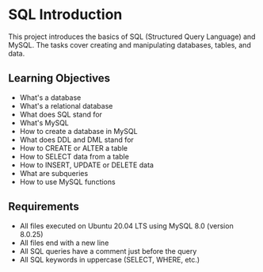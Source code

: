 # SQL Introduction

This project introduces the basics of SQL (Structured Query Language) and MySQL. The tasks cover creating and manipulating databases, tables, and data.

## Learning Objectives
- What's a database
- What's a relational database
- What does SQL stand for
- What's MySQL
- How to create a database in MySQL
- What does DDL and DML stand for
- How to CREATE or ALTER a table
- How to SELECT data from a table
- How to INSERT, UPDATE or DELETE data
- What are subqueries
- How to use MySQL functions

## Requirements
- All files executed on Ubuntu 20.04 LTS using MySQL 8.0 (version 8.0.25)
- All files end with a new line
- All SQL queries have a comment just before the query
- All SQL keywords in uppercase (SELECT, WHERE, etc.)
